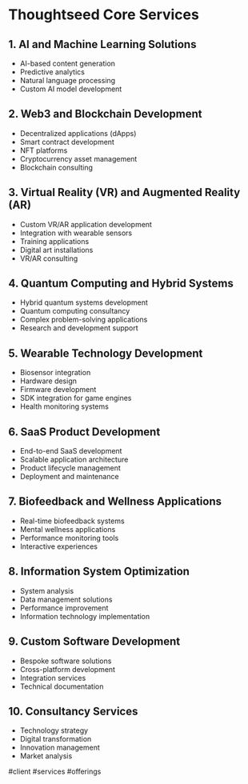 # Thoughtseed Core Services

## 1. AI and Machine Learning Solutions
- AI-based content generation
- Predictive analytics
- Natural language processing
- Custom AI model development

## 2. Web3 and Blockchain Development
- Decentralized applications (dApps)
- Smart contract development
- NFT platforms
- Cryptocurrency asset management
- Blockchain consulting

## 3. Virtual Reality (VR) and Augmented Reality (AR)
- Custom VR/AR application development
- Integration with wearable sensors
- Training applications
- Digital art installations
- VR/AR consulting

## 4. Quantum Computing and Hybrid Systems
- Hybrid quantum systems development
- Quantum computing consultancy
- Complex problem-solving applications
- Research and development support

## 5. Wearable Technology Development
- Biosensor integration
- Hardware design
- Firmware development
- SDK integration for game engines
- Health monitoring systems

## 6. SaaS Product Development
- End-to-end SaaS development
- Scalable application architecture
- Product lifecycle management
- Deployment and maintenance

## 7. Biofeedback and Wellness Applications
- Real-time biofeedback systems
- Mental wellness applications
- Performance monitoring tools
- Interactive experiences

## 8. Information System Optimization
- System analysis
- Data management solutions
- Performance improvement
- Information technology implementation

## 9. Custom Software Development
- Bespoke software solutions
- Cross-platform development
- Integration services
- Technical documentation

## 10. Consultancy Services
- Technology strategy
- Digital transformation
- Innovation management
- Market analysis

#client #services #offerings
